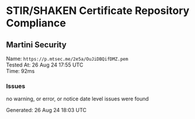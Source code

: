 # STIR/SHAKEN Certificate Repository Compliance

## Martini Security

Name: `https://p.mtsec.me/2e5a/OuJiDBQifDMZ.pem`\
Tested At: 26 Aug 24 17:55 UTC\
Time: 92ms

### Issues

no warning, or error, or notice date level issues were found

Generated: 26 Aug 24 18:03 UTC